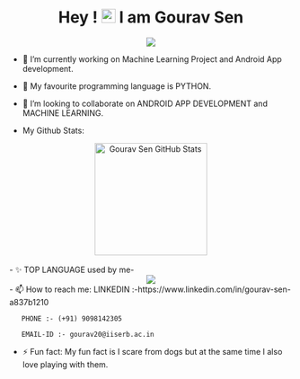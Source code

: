 


<!--
**sengourav/sengourav** is a ✨ _special_ ✨ repository because its `README.md` (this file) appears on your GitHub profile.
### Hi there 👋 My name is Gourav Sen
Here are some ideas to get you started:
-->


<div align="center">
  <h1 align="center">Hey ! <img src="https://media.giphy.com/media/hvRJCLFzcasrR4ia7z/giphy.gif" width="25px">  I am Gourav Sen</h1>
  <img src="https://user-images.githubusercontent.com/107364930/230797037-e6b7037f-6934-433e-85b9-15e35f1d6166.gif"/>
  
</div>
  


- 🔭 I’m currently working on Machine Learning Project and Android App development.

- 🌱 My favourite programming language is PYTHON. 

- 👯 I’m looking to collaborate on ANDROID APP DEVELOPMENT and MACHINE LEARNING.
<!--
- 🤔 I’m looking for help with 
- 💬 Ask me about 
- 😄 Pronouns: 
-->
- My Github Stats:
<div align="center">
  
<a href="https://github.com/sengourav/sengourav">
  <img align="center" src="https://github-readme-stats-sigma-five.vercel.app/api?username=sengourav&show_icons=true&line_height=27&count_private=true&theme=radical" alt="Gourav Sen GitHub Stats" height="200" />
</a>
  
</div>  
<br>
- ✨ TOP LANGUAGE used by me-<br>
<div align="center">
<img align="center" src="https://github-readme-stats.vercel.app/api/top-langs?username=sengourav"/>

</div> 
- 📫 How to reach me: 
       LINKEDIN :-https://www.linkedin.com/in/gourav-sen-a837b1210

       PHONE :- (+91) 9098142305
       
       EMAIL-ID :- gourav20@iiserb.ac.in

- ⚡ Fun fact: My fun fact is I scare from dogs but at the same time I also love playing with them.

